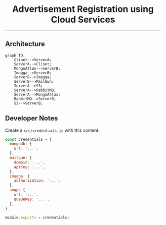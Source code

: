<div align="center">

# Advertisement Registration using Cloud Services

</div>

---

## Architecture

```mermaid
graph TD;
    Clinet-->ServerA;
    ServerA-->Clinet;
    MongoAtlas-->ServerB;
    Imagga-->ServerB;
    ServerB-->Imagga;
    ServerB-->MailGun;
    ServerA-->S3;
    ServerA-->RabbitMQ;
    ServerA-->MongoAtlas;
    RabbitMQ-->ServerB;
    S3-->ServerB;
```


## Developer Notes

Create a `src/credentials.js` with this content:

```javascript
const credentials = {
  mongodb: {
    url: '...',
  },
  mailgun: {
    domain: '...',
    apiKey: '...',
  },
  imagga: {
    authorization: '...',
  },
  amqp: {
    url: '...',
    queueKey: '...',
  },
}

module.exports = credentials;
```
